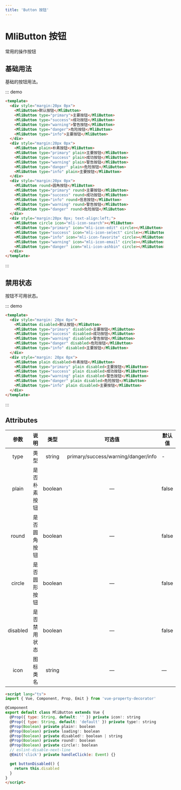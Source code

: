 ```yaml
---
title: 'Button 按钮'
---
```

# MliButton 按钮
<p>常用的操作按钮</p>

## 基础用法
<p>基础的按钮用法。</p>

::: demo
```html
<template>
  <div style="margin:20px 0px">
    <MliButton>默认按钮</MliButton>
    <MliButton type="primary">主要按钮</MliButton>
    <MliButton type="success">成功按钮</MliButton>
    <MliButton type="warning">警告按钮</MliButton>
    <MliButton type="danger">危险按钮</MliButton>
    <MliButton type="info">主要按钮</MliButton>
  </div>
  <div style="margin:20px 0px">
    <MliButton plain>朴素按钮</MliButton>
    <MliButton type="primary" plain>主要按钮</MliButton>
    <MliButton type="success" plain>成功按钮</MliButton>
    <MliButton type="warning" plain>警告按钮</MliButton>
    <MliButton type="danger" plain>危险按钮</MliButton>
    <MliButton type="info" plain>主要按钮</MliButton>
  </div>
  <div style="margin:20px 0px">
    <MliButton round>圆角按钮</MliButton>
    <MliButton type="primary" round>主要按钮</MliButton>
    <MliButton type="success" round>成功按钮</MliButton>
    <MliButton type="info" round>信息按钮</MliButton>
    <MliButton type="warning" round>警告按钮</MliButton>
    <MliButton type="danger" round>危险按钮</MliButton>
  </div>
  <div style="margin:20px 0px; text-align:left;">
    <MliButton circle icon="mli-icon-search"></MliButton>
    <MliButton type="primary" icon="mli-icon-edit" circle></MliButton>
    <MliButton type="success" icon="mli-icon-select" circle></MliButton>
    <MliButton type="info" icon="mli-icon-favorite" circle></MliButton>
    <MliButton type="warning" icon="mli-icon-email" circle></MliButton>
    <MliButton type="danger" icon="mli-icon-ashbin" circle></MliButton>
  </div>
</template>
```
:::

## 禁用状态
<p>按钮不可用状态。</p>

::: demo
```html
<template>
  <div style="margin: 20px 0px">
    <MliButton disabled>默认按钮</MliButton>
    <MliButton type="primary" disabled>主要按钮</MliButton>
    <MliButton type="success" disabled>成功按钮</MliButton>
    <MliButton type="warning" disabled>警告按钮</MliButton>
    <MliButton type="danger" disabled>危险按钮</MliButton>
    <MliButton type="info" disabled>主要按钮</MliButton>
  </div>
  <div style="margin: 20px 0px">
    <MliButton plain disabled>朴素按钮</MliButton>
    <MliButton type="primary" plain disabled>主要按钮</MliButton>
    <MliButton type="success" plain disabled>成功按钮</MliButton>
    <MliButton type="warning" plain disabled>警告按钮</MliButton>
    <MliButton type="danger" plain disabled>危险按钮</MliButton>
    <MliButton type="info" plain disabled>主要按钮</MliButton>
  </div>
</template>
```
:::

## Attributes

|   参数   |     说明     |  类型   |               可选值                | 默认值 |
| :------: | :----------: | :-----: | :---------------------------------: | ------ |
|   type   |     类型     | string  | primary/success/warning/danger/info | -      |
|  plain   | 是否朴素按钮 | boolean |                  —                  | false  |
|  round   | 是否圆角按钮 | boolean |                  —                  | false  |
|  circle  | 是否圆形按钮 | boolean |                  —                  | false  |
| disabled | 是否禁用状态 | boolean |                  —                  | false  |
|   icon   |   图标类名   | string  |                  —                  | —      |


```html
<script lang="ts">
import { Vue, Component, Prop, Emit } from 'vue-property-decorator'

@Component
export default class MliButton extends Vue {
  @Prop({ type: String, default: '' }) private icon!: string
  @Prop({ type: String, default: 'default' }) private type!: string
  @Prop(Boolean) private plain!: boolean
  @Prop(Boolean) private loading!: boolean
  @Prop(Boolean) private disabled!: boolean | string
  @Prop(Boolean) private round!: boolean
  @Prop(Boolean) private circle!: boolean
  // eslint-disable-next-line
  @Emit('click') private handleClick(e: Event) {}

  get buttonDisabled() {
    return this.disabled
  }
}
</script>
```
<style>
table {
  display: table;
  width: 100%;
}
</style>
